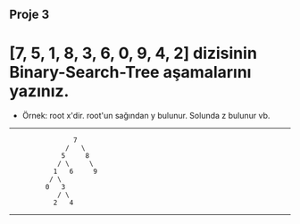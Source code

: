 Proje 3
---
# [7, 5, 1, 8, 3, 6, 0, 9, 4, 2] dizisinin Binary-Search-Tree aşamalarını yazınız.

- Örnek: root x'dir. root'un sağından y bulunur. Solunda z bulunur vb.

---

                    7
                  /   \
                 5     8
                / \     \
               1   6     9
              / \
             0   3
                / \
               2   4

---     
